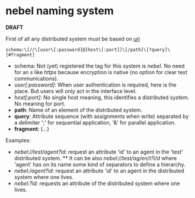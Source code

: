 # nebel naming system

**DRAFT**

First of all any distributed system must be based on [uri](https://en.wikipedia.org/wiki/Uniform_Resource_Identifier)

```
schema:\[//\[user\[:password]@]host\[:port]]\[/path]\[?query]\[#fragment]
```

* schema: Not (yet) registered the tag for this system is *nebel*. No need for an *s* like *https* because encryption is native (no option for clear text communications).
* *user\[:password]*: When user authentication is required, here is the place. But users will only act in the interface level.
* *host\[:port]*: No single host meaning, this identifies a distributed system. No meaning for port.
* **path**: Name of an element of the distributed system.
* **query**: Attribute sequence (with assignments when write) separated by a delimiter ';' for sequential application, '&' for parallel application.
* **fragment**: (...)

Examples:
* *nebel://test/agent?id*: request an attribute 'id' to an agent in the 'test' distributed system.
** It can be also _nebel://test/ag/en/t?i/d_ where 'agent' has on its name some kind of separators to define a hierarchy.
* *nebel:/agent?id*: request an attribute 'id' to an agent in the distributed system where one lives.
* *nebel:?id*: requests an attribute of the distributed system where one lives.
